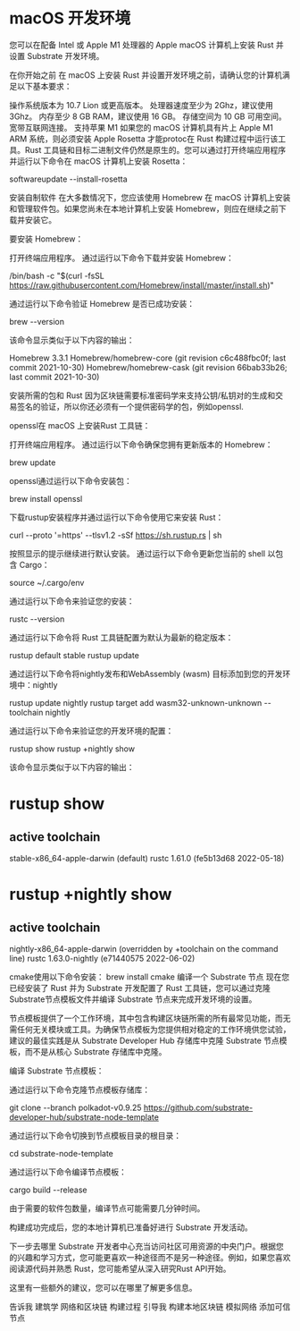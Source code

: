 # macOS 开发环境

您可以在配备 Intel 或 Apple M1 处理器的 Apple macOS 计算机上安装 Rust 并设置 Substrate 开发环境。

在你开始之前
在 macOS 上安装 Rust 并设置开发环境之前，请确认您的计算机满足以下基本要求：

操作系统版本为 10.7 Lion 或更高版本。
处理器速度至少为 2Ghz，建议使用 3Ghz。
内存至少 8 GB RAM，建议使用 16 GB。
存储空间为 10 GB 可用空间。
宽带互联网连接。
支持苹果 M1
如果您的 macOS 计算机具有片上 Apple M1 ARM 系统，则必须安装 Apple Rosetta 才能protoc在 Rust 构建过程中运行该工具。Rust 工具链和目标二进制文件仍然是原生的。您可以通过打开终端应用程序并运行以下命令在 macOS 计算机上安装 Rosetta：

softwareupdate --install-rosetta

安装自制软件
在大多数情况下，您应该使用 Homebrew 在 macOS 计算机上安装和管理软件包。如果您尚未在本地计算机上安装 Homebrew，则应在继续之前下载并安装它。

要安装 Homebrew：

打开终端应用程序。
通过运行以下命令下载并安装 Homebrew：

/bin/bash -c "$(curl -fsSL https://raw.githubusercontent.com/Homebrew/install/master/install.sh)"

通过运行以下命令验证 Homebrew 是否已成功安装：

brew --version

该命令显示类似于以下内容的输出：

Homebrew 3.3.1
Homebrew/homebrew-core (git revision c6c488fbc0f; last commit 2021-10-30)
Homebrew/homebrew-cask (git revision 66bab33b26; last commit 2021-10-30)

安装所需的包和 Rust
因为区块链需要标准密码学来支持公钥/私钥对的生成和交易签名的验证，所以你还必须有一个提供密码学的包，例如openssl.

openssl在 macOS 上安装Rust 工具链：

打开终端应用程序。
通过运行以下命令确保您拥有更新版本的 Homebrew：

brew update

openssl通过运行以下命令安装包：

brew install openssl

下载rustup安装程序并通过运行以下命令使用它来安装 Rust：

curl --proto '=https' --tlsv1.2 -sSf https://sh.rustup.rs | sh

按照显示的提示继续进行默认安装。
通过运行以下命令更新您当前的 shell 以包含 Cargo：

source ~/.cargo/env

通过运行以下命令来验证您的安装：

rustc --version

通过运行以下命令将 Rust 工具链配置为默认为最新的稳定版本：

rustup default stable
rustup update

通过运行以下命令将nightly发布和WebAssembly (wasm) 目标添加到您的开发环境中：nightly

rustup update nightly
rustup target add wasm32-unknown-unknown --toolchain nightly

通过运行以下命令来验证您的开发环境的配置：

rustup show
rustup +nightly show

该命令显示类似于以下内容的输出：

# rustup show

active toolchain
----------------

stable-x86_64-apple-darwin (default)
rustc 1.61.0 (fe5b13d68 2022-05-18)

# rustup +nightly show

active toolchain
----------------

nightly-x86_64-apple-darwin (overridden by +toolchain on the command line)
rustc 1.63.0-nightly (e71440575 2022-06-02)

cmake使用以下命令安装：
brew install cmake
编译一个 Substrate 节点
现在您已经安装了 Rust 并为 Substrate 开发配置了 Rust 工具链，您可以通过克隆 Substrate节点模板文件并编译 Substrate 节点来完成开发环境的设置。

节点模板提供了一个工作环境，其中包含构建区块链所需的所有最常见功能，而无需任何无关模块或工具。为确保节点模板为您提供相对稳定的工作环境供您试验，建议的最佳实践是从 Substrate Developer Hub 存储库中克隆 Substrate 节点模板，而不是从核心 Substrate 存储库中克隆。

编译 Substrate 节点模板：

通过运行以下命令克隆节点模板存储库：

git clone --branch polkadot-v0.9.25 https://github.com/substrate-developer-hub/substrate-node-template

通过运行以下命令切换到节点模板目录的根目录：

cd substrate-node-template

通过运行以下命令编译节点模板：

cargo build --release

由于需要的软件包数量，编译节点可能需要几分钟时间。

构建成功完成后，您的本地计算机已准备好进行 Substrate 开发活动。

下一步去哪里
Substrate 开发者中心充当访问社区可用资源的中央门户。根据您的兴趣和学习方式，您可能更喜欢一种途径而不是另一种途径。例如，如果您喜欢阅读源代码并熟悉 Rust，您可能希望从深入研究Rust API开始。

这里有一些额外的建议，您可以在哪里了解更多信息。

告诉我
建筑学
网络和区块链
构建过程
引导我
构建本地区块链
模拟网络
添加可信节点